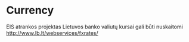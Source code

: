 # Currency
EIS atrankos projektas
Lietuvos banko valiutų kursai gali būti nuskaitomi http://www.lb.lt/webservices/fxrates/
